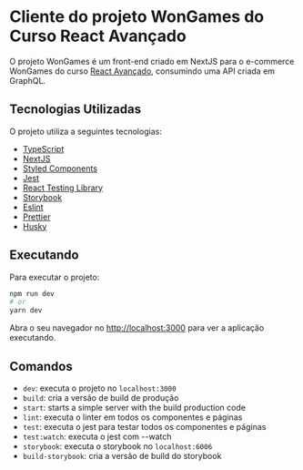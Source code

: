 
# Cliente do projeto WonGames do Curso React Avançado

O projeto WonGames é um front-end criado em NextJS para o e-commerce WonGames do curso [React Avançado](https://reactavancado.com.br/), consumindo uma API criada em GraphQL.

## Tecnologias Utilizadas

O projeto utiliza a seguintes tecnologias:

- [TypeScript](https://www.typescriptlang.org/)
- [NextJS](https://nextjs.org/)
- [Styled Components](https://styled-components.com/)
- [Jest](https://jestjs.io/)
- [React Testing Library](https://testing-library.com/docs/react-testing-library/intro)
- [Storybook](https://storybook.js.org/)
- [Eslint](https://eslint.org/)
- [Prettier](https://prettier.io/)
- [Husky](https://github.com/typicode/husky)

## Executando

Para executar o projeto:

```bash
npm run dev
# or
yarn dev
```

Abra o seu navegador no [http://localhost:3000](http://localhost:3000) para ver a aplicação executando.

## Comandos

- `dev`: executa o projeto no `localhost:3000`
- `build`: cria a versão de build de produção
- `start`: starts a simple server with the build production code
- `lint`: executa o linter em todos os componentes e páginas
- `test`: executa o jest para testar todos os componentes e páginas
- `test:watch`: executa o jest com --watch
- `storybook`: executa o storybook no `localhost:6006`
- `build-storybook`: cria a versão de build do storybook
